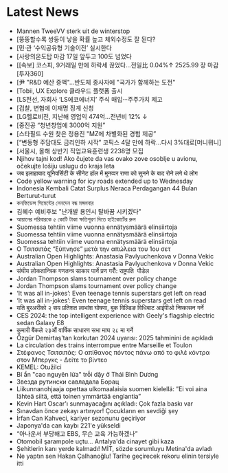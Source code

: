 # Latest News
-  Mannen TweeVV sterk uit de winterstop
-  [뚱뚱할수록 쌍둥이 낳을 확률 높고 체외수정도 잘 된다?
-  [민·관 ‘수익공유형 기술이전’ 실시한다
-  [사랑의온도탑 마감 17일 앞두고 100도 넘었다
-  [[속보] 코스피, 9거래일 만에 하락세 끊었다…전일比 0.04%↑ 2525.99 장 마감 [투자360]
-  [尹 "R&D 예산 증액"…반도체 종사자에 "국가가 함께하는 도전"
-  [Tobii, UX Explore 클라우드 플랫폼 출시
-  [LS전선, 자회사 ‘LS에코에너지’ 주식 매입···주주가치 제고
-  [검찰, 변협에 이재명 징계 신청
-  [LG헬로비전, 지난해 영업익 474억…전년비 12% ↓
-  [중진공 “청년창업에 3000억 지원”
-  [스타필드 수원 찾은 정용진 "MZ에 차별화된 경험 제공”
-  [“변동형 주담대도 금리인하 시작” 코픽스 4달 만에 하락…다시 3%대로[머니뭐니]
-  [서울시, 올해 상반기 직업교육훈련생 2238명 모집
-  Njihov tajni kod! Ako čujete da vas ovako zove osoblje u avionu, očekujte lošiju uslugu do kraja leta
-  जब इलाहाबाद यूनिवर्सिटी के सीनेट हॉल में मुनव्वर राणा को सुनने के बाद रोने लगे थे लोग
-  Code yellow warning for icy roads extended up to Wednesday
-  Indonesia Kembali Catat Surplus Neraca Perdagangan 44 Bulan Berturut-turut
-  কনফিডেন্স সিমেন্টের লেনদেন বন্ধ মঙ্গলবার
-  김혜수 예비후보 "난개발 용인시 탈바꿈 시키겠다"
-  আয়ানের পরিবারকে ৫ কোটি টাকা ক্ষতিপূরণ দিতে হাইকোর্টের রুল
-  Suomessa tehtiin viime vuonna ennätysmäärä elinsiirtoja
-  Suomessa tehtiin viime vuonna ennätysmäärä elinsiirtoja
-  Suomessa tehtiin viime vuonna ennätysmäärä elinsiirtoja
-  Ο Τσιτσιπάς “ξύπνησε” μετά την απώλεια του 1ου σετ
-  Australian Open Highlights: Anastasia Pavlyuchenkova v Donna Vekic
-  Australian Open Highlights: Anastasia Pavlyuchenkova v Donna Vekic
-  संघीय लोकतान्त्रिक गणतन्त्र साकार पार्ने प्रण गरौँ: राष्ट्रपति&nbsp; पौडेल
-  Jordan Thompson slams tournament over policy change
-  Jordan Thompson slams tournament over policy change
-  ‘It was all in-jokes’: Even teenage tennis superstars get left on read
-  ‘It was all in-jokes’: Even teenage tennis superstars get left on read
-  यति बु्रअरीको २ सय प्रतिशत लाभांश घोषणा, बुक विल्डिङ विधिबाट आईपीओ निष्कासन गर्ने
-  CES 2024: the top intelligent experience with Geely's flagship electric sedan Galaxy E8
-  कुमारी बैंकले २३औं वार्षिक साधारण सभा माघ २८ मा गर्ने
-  Özgür Demirtaş'tan korkutan 2024 uyarısı: 2025 tahminini de açıkladı
-  La circulation des trains interrompue entre Marseille et Toulon
-  Στέφανος Τσιτσιπάς: Ο απίθανος πόντος πάνω από το φιλέ κόντρα στον Μπεργκς - Δείτε το βίντεο
-  KEMEL: Otužilci
-  Bí ẩn "cao nguyên lửa" trỗi dậy ở Thái Bình Dương
-  Звезда рутински савладала Борац
-  Liikunnanohjaaja opettaa ulkomaalaisia suomen kielellä: ”Ei voi aina lähteä siitä, että toinen ymmärtää englantia”
-  Kevin Hart Oscar'ı sunmayacağını açıkladı: Çok fazla baskı var
-  Sınavdan önce zekayı artırıyor! Çocukların en sevdiği şey
-  İrfan Can Kahveci, kariyer sezonunu geçiriyor
-  Japonya'da can kaybı 221'e yükseldi
-  “아나운서 부당해고 EBS, 무슨 교육 가능하겠나”
-  Otomobil şarampole uçtu... Antalya'da cinayet gibi kaza
-  Şehitlerin kanı yerde kalmadı! MİT, sözde sorumluyu Metina'da avladı
-  Ne yaptın sen Hakan Çalhanoğlu! Tarihe geçirecek rekoru elinin tersiyle itti
